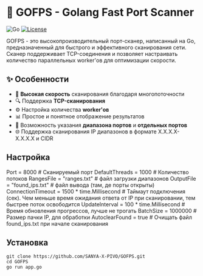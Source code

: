 # 🚀 GOFPS - Golang Fast Port Scanner

![Go](https://img.shields.io/badge/Go-1.20+-00ADD8?style=flat&logo=go)
[![License](https://img.shields.io/badge/License-MIT-blue.svg)](https://opensource.org/licenses/MIT)

GOFPS - это высокопроизводительный порт-сканер, написанный на Go, предназначенный для быстрого и эффективного сканирования сети. Сканер поддерживает TCP-соединения и позволяет настраивать количество параллельных worker'ов для оптимизации скорости.

## ✨ Особенности

- 🚀 **Высокая скорость** сканирования благодаря многопоточности
- 🔍 Поддержка **TCP-сканирования**
- ⚙️ Настройка количества **worker'ов**
- 📊 Простое и понятное отображение результатов
- 📌 Возможность указания **диапазона портов** и **отдельных портов**
- 🌐 Поддержка сканирования IP диапазонов в формате X.X.X.X-X.X.X.X и CIDR 

## Настройка

Port              = 8000 # Сканируемый порт
	DefaultThreads    = 1000 # Количество потоков
	RangesFile        = "ranges.txt" # файл загрузки диапазонов
	OutputFile        = "found_ips.txt" # файл вывода (там, де порты открыты)
	ConnectionTimeout = 1500 * time.Millisecond # Таймаут подключения (сек). Чем меньше время ожидания ответа от IP при сканировании, тем быстрее поток освободится
	UpdateInterval    = 100 * time.Millisecond # Время обновления прогрессов, лучше не трогать
	BatchSize         = 1000000 # Размер пачки IP, для обработки
	AutoclearFound    = true # Очищать файл found_ips.txt при начале сканирования


## Установка
```
git clone https://github.com/SANYA-X-PIVO/GOFPS.git
cd GOFPS
go run app.go
